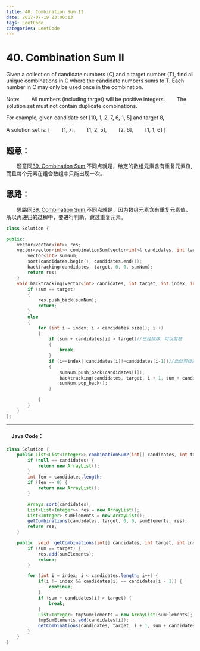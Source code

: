 ```yaml
---
title: 40. Combination Sum II
date: 2017-07-19 23:00:13
tags: LeetCode
categories: LeetCode
---
```


# 40. Combination Sum II

 Given a collection of candidate numbers (C) and a target number (T), find all unique combinations in C where the candidate numbers sums to T.
Each number in C may only be used once in the combination.

Note:
　　All numbers (including target) will be positive integers.
　　The solution set must not contain duplicate combinations.

For example, given candidate set [10, 1, 2, 7, 6, 1, 5] and target 8,

A solution set is:
[
　　[1, 7],
　　[1, 2, 5],
　　[2, 6],
　　[1, 1, 6]
]

<!---more-->

## 题意：

　　题意同[39. Combination Sum](http://blog.taoaili999.cn/2017/07/19/39-Combination-Sum/),不同点就是，给定的数组元素含有重复元素值,而且每个元素在组合数组中只能出现一次。

## 思路：

　　思路同[39. Combination Sum](http://blog.taoaili999.cn/2017/07/19/39-Combination-Sum/),不同点就是，因为数组元素含有重复元素值，所以再递归的过程中，要进行判断，跳过重复元素。

```c++
class Solution {

public:
	vector<vector<int>> res;
	vector<vector<int>> combinationSum(vector<int>& candidates, int target) {
		vector<int> sumNum;
		sort(candidates.begin(), candidates.end());
		backtracking(candidates, target, 0, 0, sumNum);
		return res;
	}
	void backtracking(vector<int> candidates, int target, int index, int sum, vector<int> sumNum) {
		if (sum == target)
		{
			res.push_back(sumNum);
			return;
		}
		else
		{
			for (int i = index; i < candidates.size(); i++)
			{
				if (sum + candidates[i] > target)//已经排序，可以剪枝
				{
					break;
				}
				if (i==index||candidates[i]!=candidates[i-1])//此处剪枝去除重复的元素，index是控制同一层元素，当i!=index得时候，肯定是同一层往后找同层元素，此时进行判断是否相等可以把重复元素去掉，因为已经排过序了
				{
					sumNum.push_back(candidates[i]);
					backtracking(candidates, target, i + 1, sum + candidates[i], sumNum);//此处索引i + 1取下一个元素，防止数组中一个元素取多次
					sumNum.pop_back();
				}

			}
		}
	}
};
```

---------------------------------------------------
#### 　Java Code：
```Java
class Solution {
    public List<List<Integer>> combinationSum2(int[] candidates, int target) {
        if (null == candidates) {
            return new ArrayList();
        }
        int len = candidates.length;
        if (len == 0) {
            return new ArrayList();
        }

        Arrays.sort(candidates);
        List<List<Integer>> res = new ArrayList();
        List<Integer> sumElements = new ArrayList();
        getCombinations(candidates, target, 0, 0, sumElements, res);
        return res;
    }

    public  void  getCombinations(int[] candidates, int target, int index, int sum, List<Integer> sumElements, List<List<Integer>> res){
        if (sum == target) {
            res.add(sumElements);
            return;
        }

        for (int i = index; i < candidates.length; i++) {
            if(i != index && candidates[i] == candidates[i - 1]) {
                continue;
            }
            if (sum + candidates[i] > target) {
                break;
            }
            List<Integer> tmpSumElements = new ArrayList(sumElements);
            tmpSumElements.add(candidates[i]);
            getCombinations(candidates, target, i + 1, sum + candidates[i], tmpSumElements, res);
        }
    }
}
```
